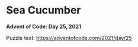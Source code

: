 # Sea Cucumber

**Advent of Code: Day 25, 2021**

Puzzle text: <https://adventofcode.com/2021/day/25>
